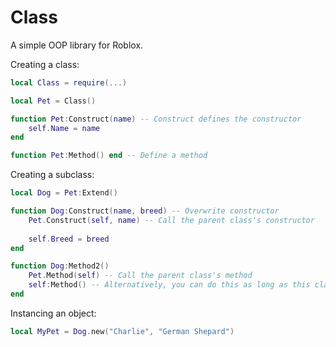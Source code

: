 # Class
A simple OOP library for Roblox.

Creating a class:
```lua
local Class = require(...)

local Pet = Class()

function Pet:Construct(name) -- Construct defines the constructor
    self.Name = name
end

function Pet:Method() end -- Define a method
```

Creating a subclass: 
```lua
local Dog = Pet:Extend()

function Dog:Construct(name, breed) -- Overwrite constructor 
    Pet.Construct(self, name) -- Call the parent class's constructor
    
    self.Breed = breed
end

function Dog:Method2()
    Pet.Method(self) -- Call the parent class's method
    self:Method() -- Alternatively, you can do this as long as this class doesn't define it
end
```

Instancing an object:
```lua
local MyPet = Dog.new("Charlie", "German Shepard")
```
